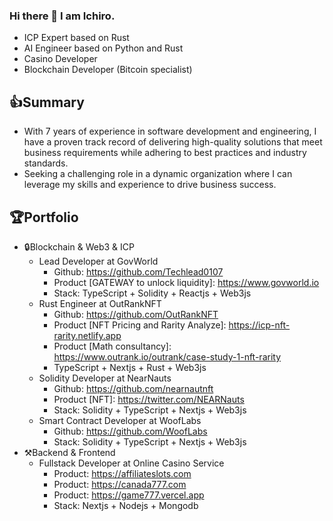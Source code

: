 ### Hi there 👋 I am Ichiro.
- ICP Expert based on Rust
- AI Engineer based on Python and Rust
- Casino Developer
- Blockchain Developer (Bitcoin specialist) 

👍Summary
-------------------------------------
- With 7 years of experience in software development and engineering, I have a proven track record of delivering high-quality solutions that meet business requirements while adhering to best practices and industry standards.
- Seeking a challenging role in a dynamic organization where I can leverage my skills and experience to drive business success.

🏆Portfolio
-------------------------------------
- 🔒Blockchain & Web3 & ICP
    - Lead Developer at GovWorld
      - Github: https://github.com/Techlead0107
      - Product [GATEWAY to unlock liquidity]: https://www.govworld.io
      - Stack: TypeScript + Solidity + Reactjs + Web3js
    - Rust Engineer at OutRankNFT
      - Github: https://github.com/OutRankNFT
      - Product [NFT Pricing and Rarity Analyze]: https://icp-nft-rarity.netlify.app
      - Product [Math consultancy]: https://www.outrank.io/outrank/case-study-1-nft-rarity       
      - TypeScript + Nextjs + Rust + Web3js
    - Solidity Developer at NearNauts
      - Github: https://github.com/nearnautnft
      - Product [NFT]: https://twitter.com/NEARNauts
      - Stack: Solidity + TypeScript + Nextjs + Web3js
    - Smart Contract Developer at WoofLabs
      - Github: https://github.com/WoofLabs
      - Stack: Solidity + TypeScript + Nextjs + Web3js
- ⚒️Backend & Frontend
   - Fullstack Developer at Online Casino Service
      - Product: https://affiliateslots.com
      - Product: https://canada777.com
      - Product: https://game777.vercel.app
      - Stack: Nextjs + Nodejs + Mongodb
  
<!--      
🔗Connect
-------------------------------------
<div style="background:transparent">
    <a href=""><img src="https://www.svgrepo.com//show/134579/linkedin.svg" align="center" width="55" height="50" style="background:transparent"></a>
    <a href="https://t.me/Rust_And_ICP" target="_blank"><img src="https://www.svgrepo.com/download/452115/telegram.svg" align="center" width="55" height="55" style="background:transparent"></a>
    <a href="https://discord.com/users/1040241190622212166" target="_blank"><img src="https://www.svgrepo.com/show/331368/discord-v2.svg" align="center" width="55" height="50" style="background:transparent"></a>
    <a href="https://discord.com/users/396926404597514244" target="_blank"><img src="https://www.svgrepo.com/show/331368/discord-v2.svg" align="center" width="55" height="50" style="background:transparent"></a>
</div>-->
